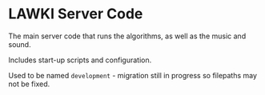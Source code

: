 # LAWKI Server Code

The main server code that runs the algorithms, as well as the music and sound.

Includes start-up scripts and configuration.

Used to be named `development` - migration still in progress so filepaths may not be fixed.
